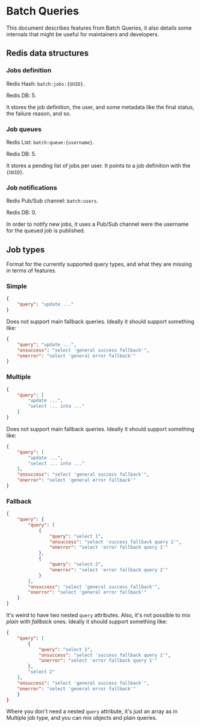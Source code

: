 # Batch Queries

This document describes features from Batch Queries, it also details some internals that might be useful for maintainers
and developers.


## Redis data structures

### Jobs definition

Redis Hash: `batch:jobs:{UUID}`.

Redis DB: 5.

It stores the job definition, the user, and some metadata like the final status, the failure reason, and so.

### Job queues

Redis List: `batch:queue:{username}`.

Redis DB: 5.

It stores a pending list of jobs per user. It points to a job definition with the `{UUID}`.

### Job notifications

Redis Pub/Sub channel: `batch:users`.

Redis DB: 0.

In order to notify new jobs, it uses a Pub/Sub channel were the username for the queued job is published.


## Job types

Format for the currently supported query types, and what they are missing in terms of features.

### Simple

```json
{
    "query": "update ..."
}
```

Does not support main fallback queries. Ideally it should support something like:

```json
{
    "query": "update ...",
    "onsuccess": "select 'general success fallback'",
    "onerror": "select 'general error fallback'"
}
```

### Multiple

```json
{
    "query": [
        "update ...",
        "select ... into ..."
    ]
}
```

Does not support main fallback queries. Ideally it should support something like:

```json
{
    "query": [
        "update ...",
        "select ... into ..."
    ],
    "onsuccess": "select 'general success fallback'",
    "onerror": "select 'general error fallback'"
}
```

### Fallback

```json
{
    "query": {
        "query": [
            {
                "query": "select 1",
                "onsuccess": "select 'success fallback query 1'",
                "onerror": "select 'error fallback query 1'"
            },
            {
                "query": "select 2",
                "onerror": "select 'error fallback query 2'"
            }
        ],
        "onsuccess": "select 'general success fallback'",
        "onerror": "select 'general error fallback'"
    }
}
```

It's weird to have two nested `query` attributes. Also, it's not possible to mix _plain_ with _fallback_ ones.
Ideally it should support something like:

```json
{
    "query": [
        {
            "query": "select 1",
            "onsuccess": "select 'success fallback query 1'",
            "onerror": "select 'error fallback query 1'"
        },
        "select 2"
    ],
    "onsuccess": "select 'general success fallback'",
    "onerror": "select 'general error fallback'"
    }
}
```

Where you don't need a nested `query` attribute, it's just an array as in Multiple job type, and you can mix objects and
plain queries.
